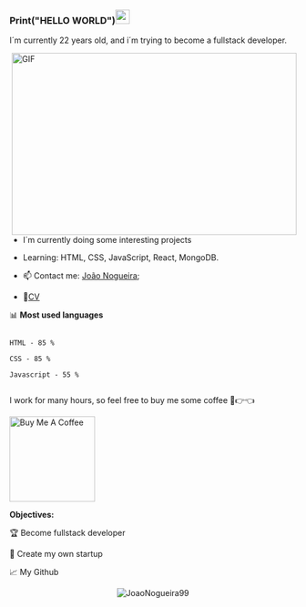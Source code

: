 ### Print("HELLO WORLD")<img src="https://media.giphy.com/media/hvRJCLFzcasrR4ia7z/giphy.gif" width="25px">

I´m currently 22 years old, and i´m trying to become a fullstack developer.

<img  align="right"  alt="GIF"  src="https://i.pinimg.com/originals/e4/26/70/e426702edf874b181aced1e2fa5c6cde.gif"  width="500"  height="320" />
  

- I´m currently doing some interesting projects

- Learning: HTML, CSS, JavaScript, React, MongoDB.

- 📫 Contact me: [João Nogueira](joaopedro.bn@gmail.com);

- 📝[CV](https://cdn.discordapp.com/attachments/841733222278234113/856228677594382356/CV.pdf)

  


📊 **Most used languages**

<!--START_SECTION:waka-->

```text

HTML - 85 %

CSS - 85 %

Javascript - 55 %


```
<!--END_SECTION:waka-->

  I work for many hours, so feel free to buy me some coffee 🥺👉👈

<a  href="https://www.paypal.com/paypalme/"  target="_blank"><img  src="https://cdn.buymeacoffee.com/buttons/v2/default-red.png"  alt="Buy Me A Coffee"  width="150" ></a>

  

 **Objectives:**

<!-- TODO-IST:START -->

🏆 Become fullstack developer

🌸 Create my own startup 

<!-- TODO-IST:END -->

  
  

📈 My Github

  

<p  align="center"> <img  src="https://github-readme-stats.vercel.app/api?username=JoaoNogueira99&show_icons=true&theme=gotham"  alt="JoaoNogueira99" />
